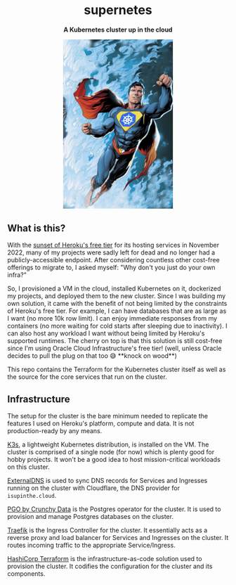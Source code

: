 <h1 align="center">supernetes</h1>
<p align="center" style="font-weight: bold;">A Kubernetes cluster up in the cloud</p>

<center>
<img style="align: center;" width="250" src="https://raw.githubusercontent.com/petabite/supernetes/main/services/home/static/img/supernetes.png"/>
</center>

## What is this?

With the [sunset of Heroku's free tier](https://blog.heroku.com/next-chapter) for its hosting services in November 2022, many of my projects
were sadly left for dead and no longer had a publicly-accessible endpoint. After considering countless other cost-free offerings to migrate to, I asked myself: "Why don't you just do your own infra?"

So, I provisioned a VM in the cloud, installed Kubernetes on it, dockerized my projects, and deployed them to the new cluster. Since I was building my own
solution, it came with the benefit of not being limited by the constraints of Heroku's free tier. For example, I can
have databases
that are as large as I want (no more 10k row limit). I can enjoy immediate responses from my containers (no more waiting for cold starts after sleeping due to inactivity).
I can also host any workload I want without being limited by Heroku's supported runtimes. The cherry on top is that this solution is still cost-free since I'm using Oracle Cloud Infrastructure's free tier! (well, unless Oracle decides to pull the plug on that too 😅 \*\*knock on wood**)

This repo contains the Terraform for the Kubernetes cluster itself as well as the source for the core services that run on the cluster.

## Infrastructure

The setup for the cluster is the bare minimum needed to replicate the features I used on Heroku's platform, compute and data. It is not production-ready by any means.

[K3s](https://k3s.io/), a lightweight Kubernetes distribution, is installed on the VM. The cluster is comprised of a single node (for now) which is plenty good for hobby projects. It won't be a good idea to host mission-critical workloads on this cluster.

[ExternalDNS](https://github.com/kubernetes-sigs/external-dns) is used to sync DNS records for Services and Ingresses running on the cluster with Cloudflare, the DNS provider for `isupinthe.cloud`.

[PGO by Crunchy Data](https://github.com/CrunchyData/postgres-operator) is the Postgres operator for the cluster. It is used to provision and manage Postgres databases on the cluster.

[Traefik](https://traefik.io/traefik/) is the Ingress Controller for the cluster. It essentially acts as a reverse proxy and load balancer for Services and Ingresses on the cluster. It routes incoming traffic to the appropriate Service/Ingress.

[HashiCorp Terraform](https://www.terraform.io/) is the infrastructure-as-code solution used to provision the cluster. It codifies the configuration for the cluster and its components.
